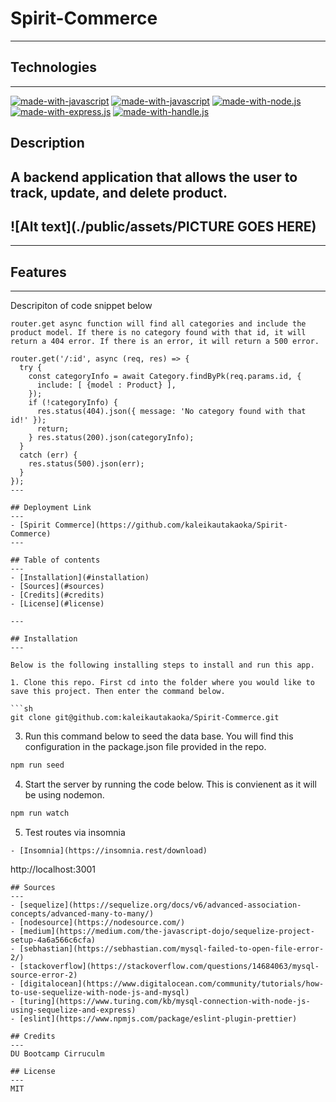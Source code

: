 # Spirit-Commerce
---

## Technologies
---
[![made-with-javascript](https://img.shields.io/badge/Made%20with-MySQL-1f425f.svg)](https://www.javascript.com)
[![made-with-javascript](https://img.shields.io/badge/Made%20with-JavaScript-1f425f.svg)](https://www.javascript.com)
[![made-with-node.js](https://img.shields.io/badge/Made%20with-Node.js-1f425f.svg)](https://www.javascript.com)
[![made-with-express.js](https://img.shields.io/badge/Made%20with-Express.js-1f425f.svg)](http://expressjs.com/)
[![made-with-handle.js](https://img.shields.io/badge/Made%20with-Handle.js-1f425f.svg)](https://handlebarsjs.com/)

## Description
A backend application that allows the user to track, update, and delete product.
---

## ![Alt text](./public/assets/PICTURE GOES HERE)
---

## Features
---

Descripiton of code snippet below
```
router.get async function will find all categories and include the product model. If there is no category found with that id, it will return a 404 error. If there is an error, it will return a 500 error.
```

```
router.get('/:id', async (req, res) => {
  try { 
    const categoryInfo = await Category.findByPk(req.params.id, {
      include: [ {model : Product} ],
    });
    if (!categoryInfo) {
      res.status(404).json({ message: 'No category found with that id!' });
      return;
    } res.status(200).json(categoryInfo);
  }
  catch (err) {
    res.status(500).json(err);
  }
});
---

## Deployment Link
---
- [Spirit Commerce](https://github.com/kaleikautakaoka/Spirit-Commerce)
---

## Table of contents
---
- [Installation](#installation)
- [Sources](#sources)
- [Credits](#credits)
- [License](#license)

---

## Installation
---

Below is the following installing steps to install and run this app.

1. Clone this repo. First cd into the folder where you would like to save this project. Then enter the command below.

```sh
git clone git@github.com:kaleikautakaoka/Spirit-Commerce.git
```

3. Run this command below to seed the data base. You will find this configuration in the package.json file provided in the repo.

```sh
npm run seed
```

4. Start the server by running the code below. This is convienent as it will be using nodemon.

```sh
npm run watch
```

5. Test routes via insomnia
```
- [Insomnia](https://insomnia.rest/download)
```
http://localhost:3001
```
## Sources
---
- [sequelize](https://sequelize.org/docs/v6/advanced-association-concepts/advanced-many-to-many/)
- [nodesource](https://nodesource.com/)
- [medium](https://medium.com/the-javascript-dojo/sequelize-project-setup-4a6a566c6cfa)
- [sebhastian](https://sebhastian.com/mysql-failed-to-open-file-error-2/)
- [stackoverflow](https://stackoverflow.com/questions/14684063/mysql-source-error-2)
- [digitalocean](https://www.digitalocean.com/community/tutorials/how-to-use-sequelize-with-node-js-and-mysql)
- [turing](https://www.turing.com/kb/mysql-connection-with-node-js-using-sequelize-and-express)
- [eslint](https://www.npmjs.com/package/eslint-plugin-prettier)

## Credits
---
DU Bootcamp Cirruculm

## License
---
MIT




